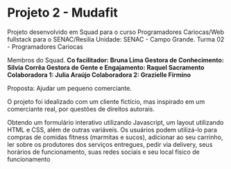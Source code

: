 <h1>Projeto 2 - Mudafit</h1>

Projeto desenvolvido em Squad para o curso Programadores Cariocas/Web fullstack para o SENAC/Resilia Unidade: SENAC - Campo Grande. Turma 02 - Programadores Cariocas 

Membros do Squad. <strong>Co facilitador: Bruna Lima Gestora de Conhecimento: Silvia Corrêa Gestora de Gente e Engajamento: Raquel Sacramento Colaboradora 1: Julia Araújo Colaboradora 2: Grazielle Firmino</strong>

Proposta: Ajudar um pequeno comerciante. 

O projeto foi idealizado com um cliente fictício, mas inspirado em um comerciante real, por questões de direitos autorais. 

Obtendo um formulário interativo utilizando Javascript, um layout utilizando HTML e CSS, além de outras variáveis. Os usuários podem utilizá-lo para compras de comidas fitness (marmitas e sucos), adicionar ao seu carrinho, ler sobre os produtores dos serviços entregues, pedir via delivery, seus horários de funcionamento, suas redes sociais e seu local físico de funcionamento 

